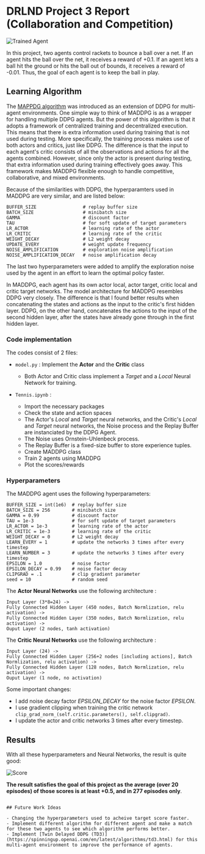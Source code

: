 [//]: # (Image References)

[image1]: https://user-images.githubusercontent.com/10624937/42135623-e770e354-7d12-11e8-998d-29fc74429ca2.gif "Trained Agent"

# DRLND Project 3 Report (Collaboration and Competition)

![Trained Agent][image1]

In this project, two agents control rackets to bounce a ball over a net. If an agent hits the ball over the net, it receives a reward of +0.1. If an agent lets a ball hit the ground or hits the ball out of bounds, it receives a reward of -0.01. Thus, the goal of each agent is to keep the ball in play.

## Learning Algorithm

The [MAPPDG algorithm](https://arxiv.org/pdf/1706.02275.pdf) was introduced as an extension of DDPG for multi-agent environments. One simple way to think of MADDPG is as a wrapper for handling multiple DDPG agents. But the power of this algorithm is that it adopts a framework of centralized training and decentralized execution. This means that there is extra information used during training that is not used during testing. More specifically, the training process makes use of both actors and critics, just like DDPG. The difference is that the input to each agent's critic consists of all the observations and actions for all the agents combined. However, since only the actor is present during testing, that extra information used during training effectively goes away. This framework makes MADDPG flexible enough to handle competitive, collaborative, and mixed environments.

Because of the similarities with DDPG, the hyperparamters used in MADDPG are very similar, and are listed below:

```
BUFFER_SIZE                 # replay buffer size
BATCH_SIZE                  # minibatch size
GAMMA                       # discount factor
TAU                         # for soft update of target parameters
LR_ACTOR                    # learning rate of the actor 
LR_CRITIC                   # learning rate of the critic
WEIGHT_DECAY                # L2 weight decay
UPDATE_EVERY                # weight update frequency
NOISE_AMPLIFICATION         # exploration noise amplification
NOISE_AMPLIFICATION_DECAY   # noise amplification decay
```

The last two hyperparameters were added to amplify the exploration noise used by the agent in an effort to learn the optimal policy faster.

In MADDPG, each agent has its own actor local, actor target, critic local and critic target networks. The model architecture for MADDPG resembles DDPG very closely. The difference is that I found better results when concatenating the states and actions as the input to the critic's first hidden layer. DDPG, on the other hand, concatenates the actions to the input of the second hidden layer, after the states have already gone through in the first hidden layer.

### Code implementation

The codes consist of 2 files:

- `model.py` : Implement the **Actor** and the **Critic** class
    - Both Actor and Critic class implement a *Target* and a *Local* Neural Network for training.
    
- `Tennis.ipynb` : 
    - Import the necessary packages 
    - Check the state and action spaces
    - The Actor's *Local* and *Target* neural networks, and the Critic's *Local* and *Target* neural networks, the Noise process and the Replay Buffer are instanciated by the DDPG Agent.
    - The Noise uses Ornstein-Uhlenbeck process.
    - The Replay Buffer is a fixed-size buffer to store experience tuples.
    - Create MADDPG class
    - Train 2 agents using MADDPG
    - Plot the scores/rewards
  
### Hyperparameters

The MADDPG agent uses the following hyperparameters:

```
BUFFER_SIZE = int(1e6)  # replay buffer size
BATCH_SIZE = 256        # minibatch size
GAMMA = 0.99            # discount factor
TAU = 1e-3              # for soft update of target parameters
LR_ACTOR = 1e-3         # learning rate of the actor 
LR_CRITIC = 1e-3        # learning rate of the critic
WEIGHT_DECAY = 0        # L2 weight decay
LEARN_EVERY = 1         # update the networks 3 times after every timestep
LEARN_NUMBER = 3        # update the networks 3 times after every timestep
EPSILON = 1.0           # noise factor
EPSILON_DECAY = 0.99    # noise factor decay
CLIPGRAD = .1           # clip gradient parameter
seed = 10               # random seed
```

The **Actor Neural Networks** use the following architecture :

```
Input Layer (3*8=24) ->
Fully Connected Hidden Layer (450 nodes, Batch Normlization, relu activation) ->
Fully Connected Hidden Layer (350 nodes, Batch Normlization, relu activation) ->
Ouput Layer (2 nodes, tanh activation)
```


The **Critic Neural Networks** use the following architecture :

```
Input Layer (24) ->
Fully Connected Hidden Layer (256+2 nodes [including actions], Batch Normlization, relu activation) ->
Fully Connected Hidden Layer (128 nodes, Batch Normlization, relu activation) ->
Ouput Layer (1 node, no activation)
```

Some important changes:

- I add noise decay factor *EPSILON_DECAY* for the noise factor *EPSILON*.
- I use gradient clipping when training the critic network `clip_grad_norm_(self.critic.parameters(), self.clipgrad)`.
- I update the actor and critic networks 3 times after every timestep.

## Results

With all these hyperparameters and Neural Networks, the result is quite good:

![Score](images/score.jpg)

**The result satisfies the goal of this project as the average (over 20 episodes) of those scores is at least +0.5, and in 277 episodes only**. 
```

## Future Work Ideas

- Changing the hyperparameters used to acheive target score faster.
- Implement different algorithm for different agent and make a match for these two agents to see which algorithm performs better.
- Implement [Twin Delayed DDPG (TD3)](https://spinningup.openai.com/en/latest/algorithms/td3.html) for this multi-agent environment to improve the performance of agents.
